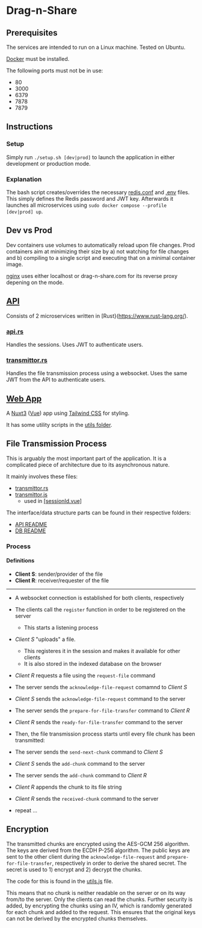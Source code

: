 # Drag-n-Share

## Prerequisites

The services are intended to run on a Linux machine.
Tested on Ubuntu.

[Docker](https://docs.docker.com/engine/install/) must be installed.

The following ports must not be in use:

-   80
-   3000
-   6379
-   7878
-   7879

## Instructions

### Setup

Simply run `./setup.sh [dev|prod]` to launch the application in either development or production mode.

### Explanation

The bash script creates/overrides the necessary [redis.conf](./database/redis.conf) and [.env](./api/.env) files.
This simply defines the Redis password and JWT key.
Afterwards it launches all microservices using `sudo docker compose --profile [dev|prod] up`.

## Dev vs Prod

Dev containers use volumes to automatically reload upon file changes.
Prod containers aim at minimizing their size by a) not watching for file changes and b) compiling to a single script and executing that on a minimal container image.

[nginx](./nginx/) uses either localhost or drag-n-share.com for its reverse proxy depening on the mode.

## [API](./api/)

Consists of 2 microservices written in [Rust}(https://www.rust-lang.org/).

### [api.rs](./api/src/api.rs)

Handles the sessions.
Uses JWT to authenticate users.

### [transmittor.rs](./api/src/transmittor.rs)

Handles the file transmission process using a websocket.
Uses the same JWT from the API to authenticate users.

## [Web App](./web_app/)

A [Nuxt3](https://nuxt.com/) ([Vue](https://vuejs.org/)) app using [Tailwind CSS](https://tailwindcss.com/) for styling.

It has some utility scripts in the [utils folder](./web_app/public/utils/).

## File Transmission Process

This is arguably the most important part of the application.
It is a complicated piece of architecture due to its asynchronous nature.

It mainly involves these files:

-   [transmittor.rs](./api/src/transmittor.rs)
-   [transmittor.js](./web_app/public/utils/transmittor.js)
    -   used in [\[sessionId.vue\]](./web_app/pages/[sessionId].vue)

The interface/data structure parts can be found in their respective folders:

-   [API README](./api/README.md)
-   [DB README](./database/README.md)

### Process

#### Definitions

-   **Client S**: sender/provider of the file
-   **Client R**: receiver/requester of the file

---

-   A websocket connection is established for both clients, respectively
-   The clients call the `register` function in order to be registered on the server
    -   This starts a listening process
-   _Client S_ "uploads" a file.
    -   This registeres it in the session and makes it available for other clients
    -   It is also stored in the indexed database on the browser
-   _Client R_ requests a file using the `request-file` command
-   The server sends the `acknowledge-file-request` comamnd to _Client S_
-   _Client S_ sends the `acknowledge-file-request` command to the server
-   The server sends the `prepare-for-file-transfer` command to _Client R_
-   _Client R_ sends the `ready-for-file-transfer` command to the server
-   Then, the file transmission process starts until every file chunk has been transmitted:

-   The server sends the `send-next-chunk` command to _Client S_
-   _Client S_ sends the `add-chunk` command to the server
-   The server sends the `add-chunk` command to _Client R_
-   _Client R_ appends the chunk to its file string
-   _Client R_ sends the `received-chunk` command to the server
-   repeat ...

## Encryption

The transmitted chunks are encrypted using the AES-GCM 256 algorithm.
The keys are derived from the ECDH P-256 algorithm.
The public keys are sent to the other client during the `acknowledge-file-request` and `prepare-for-file-transfer`, respectively in order to derive the shared secret.
The secret is used to 1) encrypt and 2) decrypt the chunks.

The code for this is found in the [utils.js](./web_app/public/utils/utils.js) file.

This means that no chunk is neither readable on the server or on its way from/to the server. Only the clients can read the chunks.
Further security is added, by encrypting the chunks using an IV, which is randomly generated for each chunk and added to the request.
This ensures that the original keys can not be derived by the encrypted chunks themselves.
